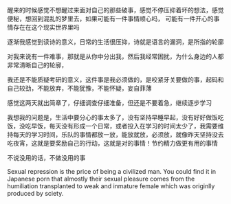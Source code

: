 醒来的时候感觉不想醒过来面对自己的那些破事，感觉不停压抑着坏的想法，感觉便秘，想回到混乱的梦里去，如果可能有一件事情顺心吗， 可能有一件开心的事情存在在这个现实世界里吗

逐渐我感觉到读诗的意义，日常的生活很压抑，诗就是语言的漏洞，是所指的轮廓

对我来说有一件难事，那就是从你中分出我，然后我经常困扰，为什么身边的人都非常清晰自己的轮廓，

我还是不能质疑考研的意义，这件事是我必须做的，是咬紧牙关要做的事，起码和自己较劲，不能放弃，不能犹豫，不能怀疑，妄自菲薄

感觉这两天就出简章了，仔细调查仔细准备，但还是不要着急，继续逐步学习

我想我的问题是，生活中要分心的事太多了，没有坚持早睡早起，没有好好做饭吃饭，没吃早饭，每天没有形成一个日常，或者投入在学习的时间太少了，我需要维持每天的学习时间，乐队的事情都放一放，能放就放，必须放，就像昨天坚持没去吃夜宵，这就是要奖励自己的行动，这就是对的事情！节约精力做更有用的事情	

不说没用的话，不做没用的事

Sexual repression is the price of being a civilized man. You could find it in Japanese porn that almostly their sexual pleasure comes from the humiliation transplanted to weak and inmature female which was originlly produced by sciety. 
